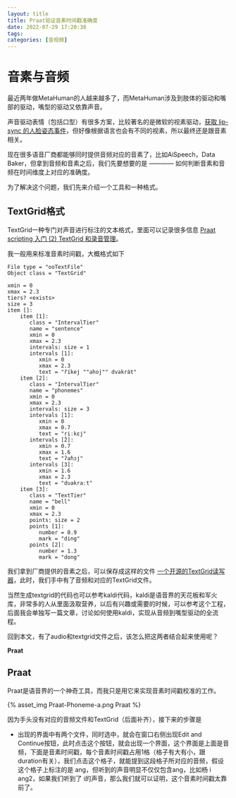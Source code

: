 ```yaml
---
layout: title
title: Praat验证音素时间戳准确度
date: 2022-07-29 17:20:38
tags:
categories: [音视频]
---
```


# __音素与音频__  

最近两年做MetaHuman的人越来越多了，而MetaHuman涉及到肢体的驱动和嘴部的驱动，嘴型的驱动又依靠声音。

声音驱动表情（包括口型）有很多方案，比较著名的是微软的视素驱动，[获取 lip-sync 的人脸姿态事件](https://docs.microsoft.com/zh-cn/azure/cognitive-services/speech-service/how-to-speech-synthesis-viseme?pivots=programming-language-cpp)，但好像根据语言也会有不同的视素，所以最终还是跟音素相关。  

现在很多语音厂商都能够同时提供音频对应的音素了，比如AiSpeech，Data Baker，但拿到音频和音素之后，我们先要想要的是 ———— 如何判断音素和音频在时间维度上对应的准确度。  

为了解决这个问题，我们先来介绍一个工具和一种格式。  


## __TextGrid格式__  

TextGrid一种专门对声音进行标注的文本格式，里面可以记录很多信息 [Praat scripting 入门 (2) TextGrid 和录音管理](https://zhuanlan.zhihu.com/p/388306735)。   

我一般用来标准音素时间戳，大概格式如下 

```TextGrid
File type = "ooTextFile"
Object class = "TextGrid"

xmin = 0
xmax = 2.3
tiers? <exists>
size = 3
item []:
    item [1]:
       class = "IntervalTier"
       name = "sentence"
       xmin = 0
       xmax = 2.3
       intervals: size = 1
       intervals [1]:
          xmin = 0
          xmax = 2.3
          text = "říkej ""ahoj"" dvakrát"
    item [2]:
       class = "IntervalTier"
       name = "phonemes"
       xmin = 0
       xmax = 2.3
       intervals: size = 3
       intervals [1]:
          xmin = 0
          xmax = 0.7
          text = "r̝iːkɛj"
       intervals [2]:
          xmin = 0.7
          xmax = 1.6
          text = "ʔaɦɔj"
       intervals [3]:
          xmin = 1.6
          xmax = 2.3
          text = "dʋakraːt"
    item [3]:
       class = "TextTier"
       name = "bell"
       xmin = 0
       xmax = 2.3
       points: size = 2
       points [1]:
          number = 0.9
          mark = "ding"
       points [2]:
          number = 1.3
          mark = "dong"
```

我们拿到厂商提供的音素之后，可以保存成这样的文件 [一个开源的TextGrid读写器](https://github.com/eiichiroi/textgrid.hpp)，此时，我们手中有了音频和对应的TextGrid文件。  

当然生成textgrid的代码也可以参考kaldi代码，kaldi是语音界的天花板和军火库，非常多的人从里面汲取营养，以后有兴趣或需要的时候，可以参考这个工程，后面我会单独写一篇文章，讨论如何使用kaldi，实现从音频到嘴型驱动的全流程。  


回到本文，有了audio和textgrid文件之后，该怎么把这两者结合起来使用呢？  

__Praat__  

## __Praat__  

Praat是语音界的一个神奇工具，而我只是用它来实现音素时间戳校准的工作。  

{% asset_img Praat-Phoneme-a.png Praat %}

因为手头没有对应的音频文件和TextGrid（后面补齐），接下来的步骤是 

* 出现的界面中有两个文件，同时选中，就会在窗口右侧出现Edit and Continue按钮，此时点击这个按钮，就会出现一个界面，这个界面是上面是音频，下面是音素时间戳，每个音素时间戳占用1格（格子有大有小，跟duration有关），我们点击这个格子，就能提到这段格子所对应的音频，假设这个格子上标注的是 ang，但听到的声音明显不仅仅包含ang，比如杨 i ang2，如果我们听到了 i的声音，那么我们就可以证明，这个音素时间戳太靠前了。  

